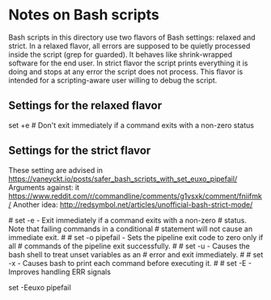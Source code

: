 # Notes on Bash scripts

Bash scripts in this directory use two flavors of Bash settings: relaxed and
strict.  In a relaxed flavor, all errors are supposed to be quietly
processed inside the script (grep for guarded).  It behaves like
shrink-wrapped software for the end user.  In strict flavor the script
prints everything it is doing and stops at any error the script does not
process.  This flavor is intended for a scripting-aware user willing to
debug the script.

## Settings for the relaxed flavor

set +e  \# Don't exit immediately if a command exits with a non-zero status

## Settings for the strict flavor

These setting are advised in https://vaneyckt.io/posts/safer_bash_scripts_with_set_euxo_pipefail/
Arguments against: it https://www.reddit.com/r/commandline/comments/g1vsxk/comment/fniifmk/
Another idea: http://redsymbol.net/articles/unofficial-bash-strict-mode/

\#  set -e           - Exit immediately if a command exits with a non-zero
\#                     status.  Note that failing commands in a conditional
\#                     statement will not cause an immediate exit.
\#
\#  set -o pipefail  - Sets the pipeline exit code to zero only if all
\#                     commands of the pipeline exit successfully.
\#
\#  set -u           - Causes the bash shell to treat unset variables as an
\#                     error and exit immediately.
\#
\#  set -x           - Causes bash to print each command before executing it.
\#
\#  set -E           - Improves handling ERR signals

set -Eeuxo pipefail

